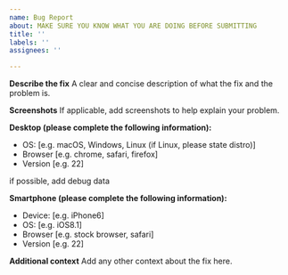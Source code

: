 ```yaml
---
name: Bug Report
about: MAKE SURE YOU KNOW WHAT YOU ARE DOING BEFORE SUBMITTING
title: ''
labels: ''
assignees: ''

---
```


**Describe the fix**
A clear and concise description of what the fix and the problem is.


**Screenshots**
If applicable, add screenshots to help explain your problem.

**Desktop (please complete the following information):**
 - OS: [e.g. macOS, Windows, Linux (if Linux, please state distro)]
 - Browser [e.g. chrome, safari, firefox]
 - Version [e.g. 22]


if possible, add debug data

**Smartphone (please complete the following information):**
 - Device: [e.g. iPhone6]
 - OS: [e.g. iOS8.1]
 - Browser [e.g. stock browser, safari]
 - Version [e.g. 22]

**Additional context**
Add any other context about the fix here.
